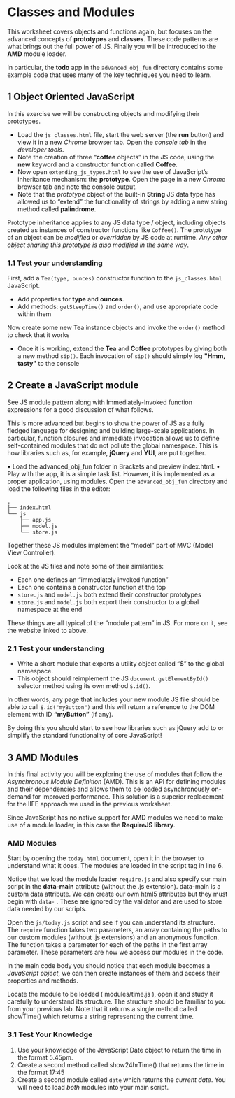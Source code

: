 
# Classes and Modules

This worksheet covers objects and functions again, but focuses on the advanced concepts of **prototypes** and **classes**. These code patterns are what brings out the full power of JS. Finally you will be introduced to the **AMD** module loader.

In particular, the **todo** app in the `advanced_obj_fun` directory contains some example code that uses many of the key techniques you need to learn.

## 1 Object Oriented JavaScript

In this exercise we will be constructing objects and modifying their prototypes.

- Load the `js_classes.html` file, start the web server (the **run** button) and view it in a new *Chrome* browser tab. Open the *console tab* in the *developer tools*.
- Note the creation of three “**coffee** objects” in the JS code, using the **new** keyword and a constructor function called **Coffee**.
- Now open `extending_js_types.html` to see the use of JavaScript’s inheritance mechanism: the **prototype**. Open the page in a new *Chrome* browser tab and note the console output.
- Note that the *prototype* object of the built-in **String** JS data type has allowed us to “extend” the functionality of strings by adding a new string method called **palindrome**.

Prototype inheritance applies to any JS data type / object, including objects created as instances of constructor functions like `Coffee()`. The prototype of an object can be *modified* or *overridden* by JS code at runtime. *Any other object sharing this prototype is also modified in the same way*.

### 1.1 Test your understanding

First, add a `Tea(type, ounces)` constructor function to the `js_classes.html` JavaScript.

- Add properties for **type** and **ounces**.
- Add methods: `getSteepTime()` and `order()`, and use appropriate code within them

Now create some new Tea instance objects and invoke the `order()` method to check that it works

- Once it is working, extend the **Tea** and **Coffee** prototypes by giving both a new method `sip()`. Each invocation of `sip()` should simply log **"Hmm, tasty"** to the console

## 2 Create a JavaScript module

See JS module pattern along with Immediately-Invoked function expressions for a good discussion of what follows.

This is more advanced but begins to show the power of JS as a fully fledged language for designing and building large-scale applications. In particular, function closures and immediate invocation allows us to define self-contained modules that do not pollute the global namespace. This is how libraries such as, for example, **jQuery** and **YUI**, are put together.

• Load the advanced_obj_fun folder in Brackets and preview index.html.
• Play with the app, it is a simple task list. However, it is implemented as a
proper application, using modules. Open the `advanced_obj_fun` directory and load the following files in the editor:
```
.
├── index.html
└── js
    ├── app.js
    ├── model.js
    └── store.js
```
Together these JS modules implement the “model” part of MVC (Model View Controller).

Look at the JS files and note some of their similarities:

- Each one defines an “immediately invoked function”
- Each one contains a constructor function at the top
- `store.js` and `model.js` both extend their constructor prototypes
- `store.js` and `model.js` both export their constructor to a global namespace at the end

These things are all typical of the “module pattern” in JS. For more on it, see the website linked to above.

### 2.1 Test your understanding

- Write a short module that exports a utility object called “$” to the global namespace.
- This object should reimplement the JS `document.getElementById()` selector method using its own method `$.id()`.

In other words, any page that includes your new module JS file should be able to call `$.id("myButton")` and this will return a reference to the DOM element with ID **“myButton”** (if any).

By doing this you should start to see how libraries such as jQuery add to or simplify the standard functionality of core JavaScript!

## 3 AMD Modules

In this final activity you will be exploring the use of modules that follow the *Asynchronous Module Definition* (AMD). This is an API for defining modules and their dependencies and allows them to be loaded asynchronously on-demand for improved performance. This solution is a superior replacement for the IIFE approach we used in the previous worksheet.

Since JavaScript has no native support for AMD modules we need to make use of a module loader, in this case the **RequireJS library**.

### AMD Modules

Start by opening the `today.html` document, open it in the browser to understand what it does. The modules are loaded in the script tag in line 6.

Notice that we load the module loader `require.js` and also specify our main script in the  **data-main**  attribute (without the .js extension). data-main is a custom data attribute. We can create our own html5 attributes but they must begin with  `data-` . These are ignored by the validator and are used to store data needed by our scripts.

Open the  `js/today.js`  script and see if you can understand its structure. The `require` function takes two parameters, an array containing the paths to our custom modules (without .js extensions) and an anonymous function. The function takes a parameter for each of the paths in the first array parameter. These parameters are how we access our modules in the code.

In the main code body you should notice that each module becomes a *JavaScript object*, we can then create instances of them and access their properties and methods.

Locate the module to be loaded ( modules/time.js ), open it and study it carefully to understand its structure. The structure should be familiar to you from your previous lab. Note that it returns a single method called  showTime()  which returns a string representing the current time.

### 3.1 Test Your Knowledge

1. Use your knowledge of the JavaScript Date object to return the time in the format 5.45pm.
2. Create a second method called  show24hrTime()  that returns the time in the format 17:45
3. Create a second module called `date` which returns the *current date*. You will need to load *both* modules into your main script.
